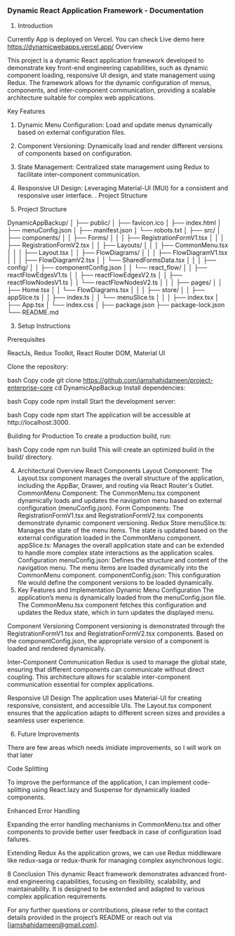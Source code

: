 ### Dynamic React Application Framework - Documentation

1. Introduction

Currently App is deployed on Vercel. You can check Live demo here
https://dynamicwebapps.vercel.app/
Overview

This project is a dynamic React application framework developed to demonstrate key front-end engineering capabilities, such as dynamic component loading, responsive UI design, and state management using Redux. The framework allows for the dynamic configuration of menus, components, and inter-component communication, providing a scalable architecture suitable for complex web applications.

Key Features

1.  Dynamic Menu Configuration: Load and update menus dynamically based on external configuration files.
2.  Component Versioning: Dynamically load and render different versions of components based on configuration.
3.  State Management: Centralized state management using Redux to facilitate inter-component communication.
4.  Responsive UI Design: Leveraging Material-UI (MUI) for a consistent and responsive user interface. . Project Structure

5.  Project Structure

DynamicAppBackup/
│
├── public/
│ ├── favicon.ico
│ ├── index.html
│ ├── menuConfig.json
│ ├── manifest.json
│ └── robots.txt
│
├── src/
│ ├── components/
│ │ ├── Forms/
│ │ │ ├── RegistrationFormV1.tsx
│ │ │ ├── RegistrationFormV2.tsx
│ │ ├── Layouts/
│ │ │ ├── CommonMenu.tsx
│ │ │ ├── Layout.tsx
│ │ ├── FlowDiagrams/
│ │ │ ├── FlowDiagramV1.tsx
│ │ │ ├── FlowDiagramV2.tsx
│ │ └── SharedFormsData.tsx
│ │
│ ├── config/
│ │ ├── componentConfig.json
│ │ └── react_flow/
│ │ ├── reactFlowEdgesV1.ts
│ │ ├── reactFlowEdgesV2.ts
│ │ ├── reactFlowNodesV1.ts
│ │ └── reactFlowNodesV2.ts
│ │
│ ├── pages/
│ │ ├── Home.tsx
│ │ └── FlowDiagrams.tsx
│ │
│ ├── store/
│ │ ├── appSlice.ts
│ │ ├── index.ts
│ │ └── menuSlice.ts
│ │
│ ├── index.tsx
│ ├── App.tsx
│ └── index.css
│
├── package.json
├── package-lock.json
└── README.md

3. Setup Instructions

Prerequisites

ReactJs, Redux Toolkit, React Router DOM, Material UI

Clone the repository:

bash
Copy code
git clone <https://github.com/iamshahidameen/project-enterprise-core>
cd DynamicAppBackup
Install dependencies:

bash
Copy code
npm install
Start the development server:

bash
Copy code
npm start
The application will be accessible at http://localhost:3000.

Building for Production
To create a production build, run:

bash
Copy code
npm run build
This will create an optimized build in the build/ directory.

4. Architectural Overview
   React Components
   Layout Component: The Layout.tsx component manages the overall structure of the application, including the AppBar, Drawer, and routing via React Router's Outlet.
   CommonMenu Component: The CommonMenu.tsx component dynamically loads and updates the navigation menu based on external configuration (menuConfig.json).
   Form Components: The RegistrationFormV1.tsx and RegistrationFormV2.tsx components demonstrate dynamic component versioning.
   Redux Store
   menuSlice.ts: Manages the state of the menu items. The state is updated based on the external configuration loaded in the CommonMenu component.
   appSlice.ts: Manages the overall application state and can be extended to handle more complex state interactions as the application scales.
   Configuration
   menuConfig.json: Defines the structure and content of the navigation menu. The menu items are loaded dynamically into the CommonMenu component.
   componentConfig.json: This configuration file would define the component versions to be loaded dynamically.
5. Key Features and Implementation
   Dynamic Menu Configuration
   The application’s menu is dynamically loaded from the menuConfig.json file. The CommonMenu.tsx component fetches this configuration and updates the Redux state, which in turn updates the displayed menu.

Component Versioning
Component versioning is demonstrated through the RegistrationFormV1.tsx and RegistrationFormV2.tsx components. Based on the componentConfig.json, the appropriate version of a component is loaded and rendered dynamically.

Inter-Component Communication
Redux is used to manage the global state, ensuring that different components can communicate without direct coupling. This architecture allows for scalable inter-component communication essential for complex applications.

Responsive UI Design
The application uses Material-UI for creating responsive, consistent, and accessible UIs. The Layout.tsx component ensures that the application adapts to different screen sizes and provides a seamless user experience.

6. Future Improvements

There are few areas which needs imidiate improvements, so I will work on that later

Code Splitting

To improve the performance of the application, I can implement code-splitting using React.lazy and Suspense for dynamically loaded components.

Enhanced Error Handling

Expanding the error handling mechanisms in CommonMenu.tsx and other components to provide better user feedback in case of configuration load failures.

Extending Redux
As the application grows, we can use Redux middleware like redux-saga or redux-thunk for managing complex asynchronous logic.

8 Conclusion
This dynamic React framework demonstrates advanced front-end engineering capabilities, focusing on flexibility, scalability, and maintainability. It is designed to be extended and adapted to various complex application requirements.

For any further questions or contributions, please refer to the contact details provided in the project’s README or reach out via [iamshahidameen@gmail.com].
